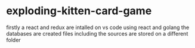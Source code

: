 # exploding-kitten-card-game
firstly a react and redux are intalled on vs code 
using react and golang the databases are created
files including the sources are stored on a different folder

